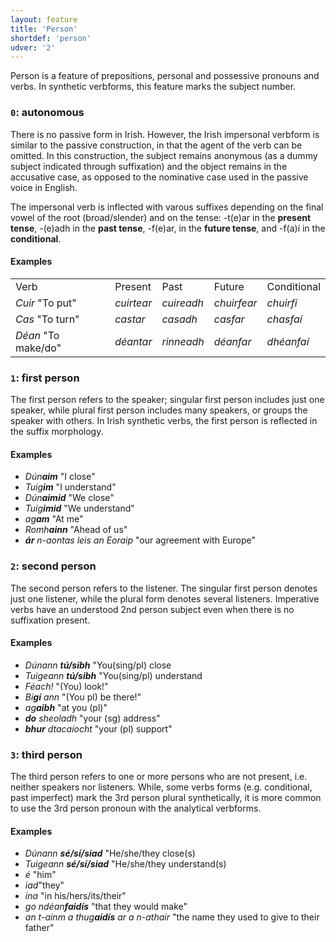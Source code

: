 ```yaml
---
layout: feature
title: 'Person'
shortdef: 'person'
udver: '2'
---
```


Person is a feature of prepositions, personal and possessive pronouns and verbs. In synthetic verbforms, this feature marks the subject number. 

### <a name="0">`0`</a>: autonomous

There is no passive form in Irish. However, the Irish impersonal verbform is similar to the passive construction, in that the agent of the verb can be omitted. In this construction, the subject remains anonymous (as a dummy subject indicated through suffixation) and the object remains in the accusative case, as opposed to the nominative case used in the passive voice in English. 

The impersonal verb is inflected with varous suffixes depending on the final vowel of the root (broad/slender) and on the tense: -t(e)ar in the <b>present tense</b>, -(e)adh in the <b>past tense</b>, -f(e)ar, in the <b>future tense</b>, and -f(a)í in the <b>conditional</b>.

#### Examples

<table>
<tr><td>Verb</td><td>Present</td><td>Past</td><td>Future</td><td>Conditional</td></tr>
<tr><td><em>Cuir</em> "To put"</td>
<td><em>cuirtear</em></td>
<td><em>cuireadh</em></td>
<td><em>chuirfear</em></td>
<td><em>chuirfí</em></td></tr>
<tr><td><em>Cas</em> "To turn"</td>
<td><em>castar</em></td>
<td><em>casadh</em></td>
<td><em>casfar</em></td>
<td><em>chasfaí</em></td></tr>
<tr><td><em>Déan</em> "To make/do"</td>
<td><em>déantar</em></td>
<td><em>rinneadh</em></td>
<td><em>déanfar</em></td>
<td><em>dhéanfaí</em></td></tr>
</table>

### <a name="1">`1`</a>: first person

The first person refers to the speaker; singular first person includes just one speaker, while plural first person includes many speakers, or groups the speaker with others. In Irish synthetic verbs, the first person is reflected in the suffix morphology. 

#### Examples

* _Dún<b>aim</b>_ "I close"
* _Tuig<b>im</b>_ "I understand"
* _Dún<b>aimid</b>_ "We close"
* _Tuig<b>imid</b>_ "We understand"
* _ag<b>am</b>_ "At me"
* _Romh<b>ainn</b>_ "Ahead of us"
* _<b>ár</b> n-aontas leis an Eoraip_ "our agreement with Europe"


### <a name="2">`2`</a>: second person

The second person refers to the listener. The singular first person denotes just one listener, while the plural form denotes several listeners. Imperative verbs have an understood 2nd person subject even when there is no suffixation present.

#### Examples

* _Dúnann <b>tú/sibh</b>_ "You(sing/pl) close
* _Tuigeann <b>tú/sibh</b>_ "You(sing/pl) understand
* _Féach!_ "(You) look!"
* _Bí<b>gí</b> ann_ "(You pl) be there!" 
* _ag<b>aibh</b>_ "at you (pl)"
* _<b>do</b> sheoladh_ "your (sg) address"
* _<b>bhur</b> dtacaíocht_ "your (pl) support"




### <a name="3">`3`</a>: third person

The third person refers to one or more persons who are not present, i.e. neither speakers nor listeners. 
While, some verbs forms (e.g. conditional, past imperfect) mark the 3rd person plural synthetically, it is more common to use the 3rd person pronoun with the analytical verbforms.

#### Examples

* _Dúnann <b>sé/sí/siad</b>_ "He/she/they close(s)
* _Tuigeann <b>sé/sí/siad</b>_ "He/she/they understand(s)
* _é_ "him"
* _iad_"they"
* _ina_ "in his/hers/its/their"
* _go ndéan<b>faidís</b>_ "that they would make"
* _an t-ainm a thug<b>aidís</b> ar a n-athair_ "the name they used to give to their father"








<!-- Interlanguage links updated So kvě 14 19:02:29 CEST 2022 -->
